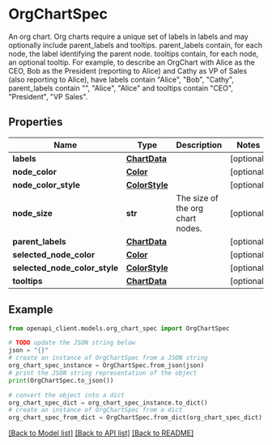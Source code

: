 # OrgChartSpec

An org chart. Org charts require a unique set of labels in labels and may optionally include parent_labels and tooltips. parent_labels contain, for each node, the label identifying the parent node. tooltips contain, for each node, an optional tooltip. For example, to describe an OrgChart with Alice as the CEO, Bob as the President (reporting to Alice) and Cathy as VP of Sales (also reporting to Alice), have labels contain \"Alice\", \"Bob\", \"Cathy\", parent_labels contain \"\", \"Alice\", \"Alice\" and tooltips contain \"CEO\", \"President\", \"VP Sales\".

## Properties

Name | Type | Description | Notes
------------ | ------------- | ------------- | -------------
**labels** | [**ChartData**](ChartData.md) |  | [optional] 
**node_color** | [**Color**](Color.md) |  | [optional] 
**node_color_style** | [**ColorStyle**](ColorStyle.md) |  | [optional] 
**node_size** | **str** | The size of the org chart nodes. | [optional] 
**parent_labels** | [**ChartData**](ChartData.md) |  | [optional] 
**selected_node_color** | [**Color**](Color.md) |  | [optional] 
**selected_node_color_style** | [**ColorStyle**](ColorStyle.md) |  | [optional] 
**tooltips** | [**ChartData**](ChartData.md) |  | [optional] 

## Example

```python
from openapi_client.models.org_chart_spec import OrgChartSpec

# TODO update the JSON string below
json = "{}"
# create an instance of OrgChartSpec from a JSON string
org_chart_spec_instance = OrgChartSpec.from_json(json)
# print the JSON string representation of the object
print(OrgChartSpec.to_json())

# convert the object into a dict
org_chart_spec_dict = org_chart_spec_instance.to_dict()
# create an instance of OrgChartSpec from a dict
org_chart_spec_from_dict = OrgChartSpec.from_dict(org_chart_spec_dict)
```
[[Back to Model list]](../README.md#documentation-for-models) [[Back to API list]](../README.md#documentation-for-api-endpoints) [[Back to README]](../README.md)


